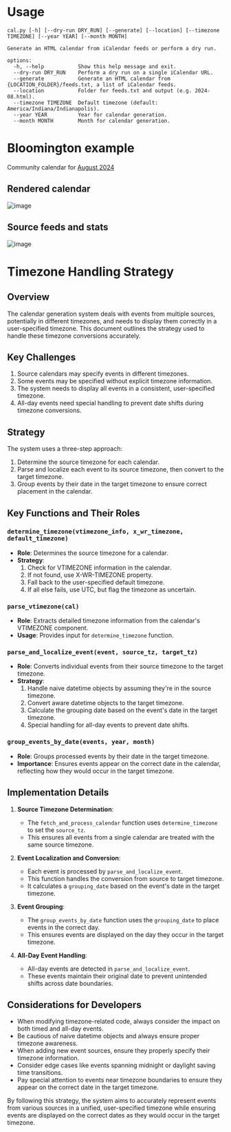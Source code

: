 # Usage

```
cal.py [-h] [--dry-run DRY_RUN] [--generate] [--location] [--timezone TIMEZONE] [--year YEAR] [--month MONTH]

Generate an HTML calendar from iCalendar feeds or perform a dry run.

options:
  -h, --help           Show this help message and exit.
  --dry-run DRY_RUN    Perform a dry run on a single iCalendar URL.
  --generate           Generate an HTML calendar from {LOCATION_FOLDER}/feeds.txt, a list of iCalendar feeds.
  --location           Folder for feeds.txt and output (e.g. 2024-08.html).
  --timezone TIMEZONE  Default timezone (default: America/Indiana/Indianapolis).
  --year YEAR          Year for calendar generation.
  --month MONTH        Month for calendar generation.
```

# Bloomington example

Community calendar for [August 2024](https://jonudell.info/bloomington/2024-08.html)

## Rendered calendar

![image](https://github.com/user-attachments/assets/280beee9-d752-47c7-be70-d1b710f08bcc)

## Source feeds and stats

![image](https://github.com/user-attachments/assets/80dfb127-eae3-4a7c-af50-65bc576a6b15)

# Timezone Handling Strategy

## Overview

The calendar generation system deals with events from multiple sources, potentially in different timezones, and needs to display them correctly in a user-specified timezone. This document outlines the strategy used to handle these timezone conversions accurately.

## Key Challenges

1. Source calendars may specify events in different timezones.
2. Some events may be specified without explicit timezone information.
3. The system needs to display all events in a consistent, user-specified timezone.
4. All-day events need special handling to prevent date shifts during timezone conversions.

## Strategy

The system uses a three-step approach:

1. Determine the source timezone for each calendar.
2. Parse and localize each event to its source timezone, then convert to the target timezone.
3. Group events by their date in the target timezone to ensure correct placement in the calendar.

## Key Functions and Their Roles

### `determine_timezone(vtimezone_info, x_wr_timezone, default_timezone)`

- **Role**: Determines the source timezone for a calendar.
- **Strategy**:
  1. Check for VTIMEZONE information in the calendar.
  2. If not found, use X-WR-TIMEZONE property.
  3. Fall back to the user-specified default timezone.
  4. If all else fails, use UTC, but flag the timezone as uncertain.

### `parse_vtimezone(cal)`

- **Role**: Extracts detailed timezone information from the calendar's VTIMEZONE component.
- **Usage**: Provides input for `determine_timezone` function.

### `parse_and_localize_event(event, source_tz, target_tz)`

- **Role**: Converts individual events from their source timezone to the target timezone.
- **Strategy**:
  1. Handle naive datetime objects by assuming they're in the source timezone.
  2. Convert aware datetime objects to the target timezone.
  3. Calculate the grouping date based on the event's date in the target timezone.
  4. Special handling for all-day events to prevent date shifts.

### `group_events_by_date(events, year, month)`

- **Role**: Groups processed events by their date in the target timezone.
- **Importance**: Ensures events appear on the correct date in the calendar, reflecting how they would occur in the target timezone.

## Implementation Details

1. **Source Timezone Determination**:
   - The `fetch_and_process_calendar` function uses `determine_timezone` to set the `source_tz`.
   - This ensures all events from a single calendar are treated with the same source timezone.

2. **Event Localization and Conversion**:
   - Each event is processed by `parse_and_localize_event`.
   - This function handles the conversion from source to target timezone.
   - It calculates a `grouping_date` based on the event's date in the target timezone.

3. **Event Grouping**:
   - The `group_events_by_date` function uses the `grouping_date` to place events in the correct day.
   - This ensures events are displayed on the day they occur in the target timezone.

4. **All-Day Event Handling**:
   - All-day events are detected in `parse_and_localize_event`.
   - These events maintain their original date to prevent unintended shifts across date boundaries.

## Considerations for Developers

- When modifying timezone-related code, always consider the impact on both timed and all-day events.
- Be cautious of naive datetime objects and always ensure proper timezone awareness.
- When adding new event sources, ensure they properly specify their timezone information.
- Consider edge cases like events spanning midnight or daylight saving time transitions.
- Pay special attention to events near timezone boundaries to ensure they appear on the correct date in the target timezone.

By following this strategy, the system aims to accurately represent events from various sources in a unified, user-specified timezone while ensuring events are displayed on the correct dates as they would occur in the target timezone.

